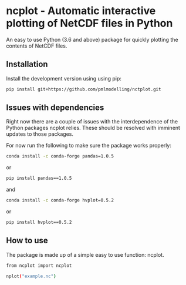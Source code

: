 
<!-- README.md is generated from README.Rmd. Please edit that file -->






# ncplot - Automatic interactive plotting of NetCDF files in Python 

An easy to use Python (3.6 and above) package for quickly plotting the contents of NetCDF files. 


## Installation


Install the development version using using pip:
```sh
pip install git+https://github.com/pmlmodelling/nctplot.git
```



## Issues with dependencies 

Right now there are a couple of issues with the interdependence of the Python packages ncplot relies. These should be resolved with imminent updates to those packages.

For now run the following to make sure the package works properly:

```sh
conda install -c conda-forge pandas=1.0.5 
```

or

```sh
pip install pandas==1.0.5
```

and


```sh
conda install -c conda-forge hvplot=0.5.2
```

or

```sh
pip install hvplot==0.5.2
```

## How to use

The package is made up of a simple easy to use function: ncplot.

```sh
from ncplot import ncplot

nplot("example.nc")

```







